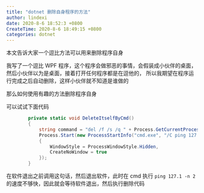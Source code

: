 ```yaml
---
title: "dotnet 删除自身程序的方法"
author: lindexi
date: 2020-8-6 18:52:3 +0800
CreateTime: 2020-8-6 18:49:15 +0800
categories: dotnet
---
```


本文告诉大家一个逗比方法可以用来删除程序自身

<!--more-->


<!-- 发布 -->

我写了一个逗比 WPF 程序，这个程序会做邪恶的事情，会假装成小伙伴的桌面，然后小伙伴以为是桌面，接着打开任何程序都是在逗他的， 所以我期望在程序运行完成之后自动删除，这样小伙伴就不知道是谁做的

那么如何使用有趣的方法删除程序自身

可以试试下面代码

```csharp
		private static void DeleteItselfByCmd()
		{
			string command = "del /f /s /q " + Process.GetCurrentProcess().MainModule.FileName;
			Process.Start(new ProcessStartInfo("cmd.exe", "/C ping 127.1 -n 2 > nul & " + command)
			{
				WindowStyle = ProcessWindowStyle.Hidden,
				CreateNoWindow = true
			});
		}
```

在软件退出之前调用这句话，然后退出软件，此时在 cmd 执行 `ping 127.1 -n 2` 的速度不够快，因此就会等待软件退出，然后执行删除代码

